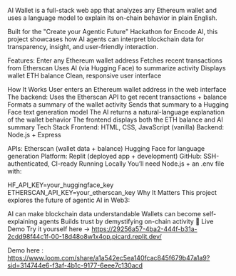AI Wallet is a full-stack web app that analyzes any Ethereum wallet and uses a language model to explain its on-chain behavior in plain English.

Built for the "Create your Agentic Future" Hackathon for Encode AI, this project showcases how AI agents can interpret blockchain data for transparency, insight, and user-friendly interaction.

Features:
Enter any Ethereum wallet address
Fetches recent transactions from Etherscan
Uses AI (via Hugging Face) to summarize activity
Displays wallet ETH balance
Clean, responsive user interface

How It Works
User enters an Ethereum wallet address in the web interface
The backend:
Uses the Etherscan API to get recent transactions + balance
Formats a summary of the wallet activity
Sends that summary to a Hugging Face text generation model
The AI returns a natural-language explanation of the wallet behavior
The frontend displays both the ETH balance and AI summary
Tech Stack
Frontend: HTML, CSS, JavaScript (vanilla)
Backend: Node.js + Express

APIs:
Etherscan (wallet data + balance)
Hugging Face for language generation
Platform: Replit (deployed app + development)
GitHub: SSH-authenticated, CI-ready
Running Locally
You’ll need Node.js + an .env file with:

HF_API_KEY=your_huggingface_key
ETHERSCAN_API_KEY=your_etherscan_key
Why It Matters This project explores the future of agentic AI in Web3:

AI can make blockchain data understandable
Wallets can become self-explaining agents
Builds trust by demystifying on-chain activity
🚀 Live Demo
Try it yourself here -> https://29256a57-4ba2-444f-b31a-2cdd98f44c1f-00-18d48o8w1x4op.picard.replit.dev/

Demo here : https://www.loom.com/share/a1a542ec5ea140fcac845f679b47a1a9?sid=314744e6-f3af-4b1c-9177-6eee7c130acd
